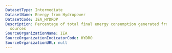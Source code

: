 ```yaml
---
DatasetType: Intermediate
DatasetName: Energy from Hydropower
DatasetCode: IEA_HYDROP
Description: Percentage of total final energy consumption generated from Hydroelectric
  sources
SourceOrganizationName: IEA
SourceOrganizationIndicatorCode: HYDRO
SourceOrganizationURL: null
---
```


